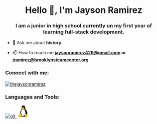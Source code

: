 <h1 align="center">Hello 👋, I'm Jayson Ramirez</h1>
<h3 align="center">I am a junior in high school currently un my first year of learning full-stack development.</h3>

- 💬 Ask me about **history**

- 📫 How to reach me **jaysonramirez429@gmail.com or jramirez@brooklynsteamcenter.org**

<h3 align="left">Connect with me:</h3>
<p align="left">
<a href="https://instagram.com/thejaysonramirez" target="blank"><img align="center" src="https://raw.githubusercontent.com/rahuldkjain/github-profile-readme-generator/master/src/images/icons/Social/instagram.svg" alt="thejaysonramirez" height="30" width="40" /></a>
</p>

<h3 align="left">Languages and Tools:</h3>
<p align="left"> <a href="https://git-scm.com/" target="_blank" rel="noreferrer"> <img src="https://www.vectorlogo.zone/logos/git-scm/git-scm-icon.svg" alt="git" width="40" height="40"/> </a> <a href="https://www.linux.org/" target="_blank" rel="noreferrer"> <img src="https://raw.githubusercontent.com/devicons/devicon/master/icons/linux/linux-original.svg" alt="linux" width="40" height="40"/> </a> </p>
